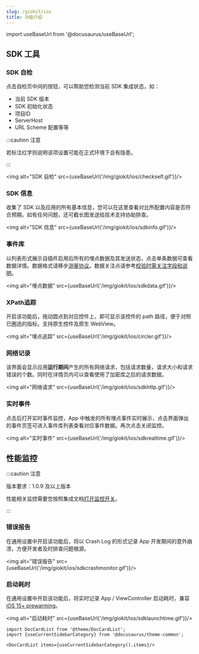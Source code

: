 ```yaml
---
slug: /giokit/ios
title: 功能介绍
---
```



import useBaseUrl from '@docusaurus/useBaseUrl';

## SDK 工具

### SDK 自检

点击自检页中间的按钮，可以帮助您检测当前 SDK 集成状态，如：

- 当前 SDK 版本
- SDK 初始化状态
- 项目ID
- ServerHost
- URL Scheme 配置等等

:::caution 注意

若标注红字则说明该项设置可能在正式环境下会有隐患。

:::

<img alt="SDK 自检" src={useBaseUrl('/img/giokit/ios/checkself.gif')}/>

### SDK 信息

收集了 SDK 以及应用的所有基本信息，您可以在这里查看对比所配置内容是否符合预期。如有任何问题，还可截长图发送给技术支持协助排查。

 <img alt="SDK 信息" src={useBaseUrl('/img/giokit/ios/sdkinfo.gif')}/>

### 事件库

以列表形式展示自插件启用后所有的埋点数据及其发送状态，点击单条数据可查看数据详情。数据格式请移步[测量协议](/docs/3.x/Measurement%20Protocol)。数据关注点请参考[校验时需关注字段和说明](/docs/3.x/debugverify#校验时需关注字段和说明)。

<img alt="埋点数据" src={useBaseUrl('/img/giokit/ios/sdkdata.gif')}/>

### XPath追踪

开启该功能后，拖动圆点到对应控件上，即可显示该控件的 path 路径，便于对照已圈选的指标。支持原生控件及原生 WebView。

<img alt="埋点追踪" src={useBaseUrl('/img/giokit/ios/circler.gif')}/>

### 网络记录

该界面会显示应用**运行期间**产生的所有网络请求，包括请求数量，请求大小和请求错误的个数。同时在详情页内可以查看使用了加密库之后的请求数据。

 <img alt="网络请求" src={useBaseUrl('/img/giokit/ios/sdkhttp.gif')}/>

### 实时事件

点击后打开实时事件监控，App 中触发的所有埋点事件实时展示，点击界面弹出的事件页签可进入事件库列表查看对应事件数据。再次点击关闭监控。

 <img alt="实时事件" src={useBaseUrl('/img/giokit/ios/sdkrealtime.gif')}/>

## 性能监控

:::caution 注意

版本要求：1.0.9 及以上版本

性能相关监控需要您按照集成文档[打开监控开关](./integrate.md#3开启性能监控)。

:::

### 错误报告

在通用设置中开启该功能后，将以 Crash Log 的形式记录 App 开发期间的意外崩溃，方便开发者及时排查问题根源。

 <img alt="错误报告" src={useBaseUrl('/img/giokit/ios/sdkcrashmonitor.gif')}/>

### 启动耗时

在通用设置中开启该功能后，将实时记录 App / ViewController 启动耗时，兼容 [iOS 15+ prewarming](https://developer.apple.com/documentation/uikit/app_and_environment/responding_to_the_launch_of_your_app/about_the_app_launch_sequence#3894431)。

 <img alt="启动耗时" src={useBaseUrl('/img/giokit/ios/sdklaunchtime.gif')}/>

```mdx-code-block
import DocCardList from '@theme/DocCardList';
import {useCurrentSidebarCategory} from '@docusaurus/theme-common';

<DocCardList items={useCurrentSidebarCategory().items}/>
```
